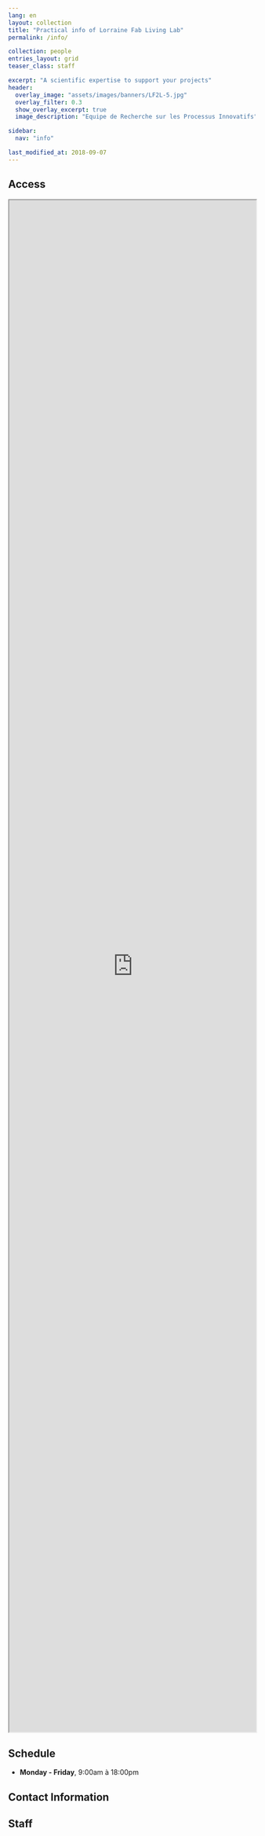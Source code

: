 ```yaml
---
lang: en
layout: collection
title: "Practical info of Lorraine Fab Living Lab"
permalink: /info/

collection: people
entries_layout: grid
teaser_class: staff

excerpt: "A scientific expertise to support your projects"
header:  
  overlay_image: "assets/images/banners/LF2L-5.jpg" 
  overlay_filter: 0.3
  show_overlay_excerpt: true 
  image_description: "Equipe de Recherche sur les Processus Innovatifs"

sidebar:
  nav: "info"

last_modified_at: 2018-09-07
---
```


## Access 

<iframe src="https://www.google.com/maps/d/embed?mid=zjoguh0NVOXo.kZTYPT-5FrXA"  width="100%" height="80%"></iframe>

## Schedule

- **Monday - Friday**, 9:00am à 18:00pm 

## Contact Information


## Staff


